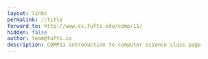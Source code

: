 ```yaml
---
layout: links
permalink: /:title
forward_to: http://www.cs.tufts.edu/comp/11/
hidden: false
author: team@tufts.io
description: COMP11 introduction to computer science class page
---
```

